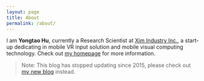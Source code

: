 ```yaml
---
layout: page
title: About
permalink: /about/
---
```


I am **Yongtao Hu**, currently a Research Scientist at [Xim Industry Inc.](http://ximmerse.com/), a start-up dedicating in mobile VR input solution and mobile visual computing technology. Check out [my homepage](http://herohuyongtao.github.io/) for more information.

> Note: This blog has stopped updating since 2015, please check out [my new blog](https://blog-tommyhu.github.io/) instead.